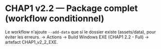 # CHAP1 v2.2 — Package complet (workflow conditionnel)

Le workflow n'ajoute `--add-data` que si le dossier existe (assets/data), pour éviter les erreurs.
-> Actions → Build Windows EXE (CHAP1 2.2 - Full) → artefact CHAP1_v2_2_EXE.
